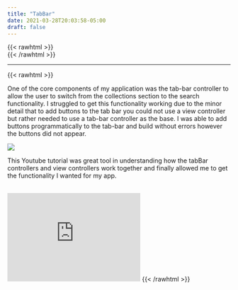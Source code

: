 ```yaml
---
title: "TabBar"
date: 2021-03-28T20:03:58-05:00
draft: false
---
```

{{< rawhtml >}}
<br />
{{< /rawhtml >}}

***
{{< rawhtml >}}

<p>One of the core components of my application was the tab-bar controller to allow the user to switch from the collections section to the search functionality. I struggled to get this functionality working due to the minor detail that to add buttons to the tab bar you could not use a view controller but rather needed to use a tab-bar controller as the base. I was able to add buttons programmatically to the tab-bar and build without errors however the buttons did not appear. </p>

<img src="/images/swift/collect/TabController.gif" class="centergif">

<p>This Youtube tutorial was great tool in understanding how the tabBar controllers and view controllers work together and finally allowed me to get the functionality I wanted for my app.</p>
<br />
<iframe width="300" height="200" class="center" src="https://www.youtube.com/embed/Nx3qPQ_qOFM" title="YouTube video player" frameborder="0" allow="accelerometer; autoplay; clipboard-write; encrypted-media; gyroscope; picture-in-picture" allowfullscreen></iframe>
{{< /rawhtml >}}
